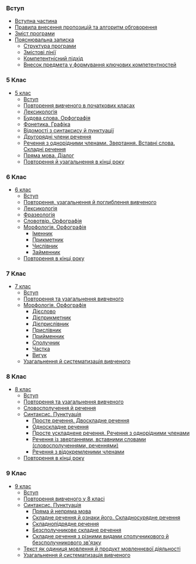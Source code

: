 ### Вступ

* [Вступна частина](README.md)
* [Правила внесення пропозицій та алгоритм обговорення](pravyla.md)
* [Зміст програми](zmist.md)
* [Пояснювальна записка](poyasnuvalna_zapyska.md)
   * [Структура програми](struktura.md)
   * [Змістові лінії](zmistovi_liniyi.md)
   * [Компетентнісний підхід](kompetentnisniy_pidkhid.md)
   * [Внесок предмета у формування ключових компетентностей](vnesok_predmeta.md)

### 5 Клас

* [5 клас](1/5_klas.md)
   * [Вступ](1/vstup.md)
   * [Повторення вивченого в початкових класах](1/povtorennya_vivkhenogo_v_pokhatkovych_klasah.md)  
   * [Лексикологія](1/leksikologiya.md)
   * [Будова слова. Орфографія](1/budova_slova_orfografiya.md)
   * [Фонетика. Графіка](1/fonetyka_graphyka.md)
   * [Відомості  з синтаксису й пунктуації](1/vidomosti_z_syntaksysu_ta_punktuaciy.md)
   * [Другорядні члени речення](1/drugoryadny_chleny_rechennya.md)
   * [Речення з однорідними членами. Звертання. Вставні слова. Складні речення](1/rechennya_z_odnoridnymy_chlenamy_zvertannya_vstavny_slova_skladny_rechennya.md)
   * [Пряма мова. Діалог](1/pryama_mova_dialog.md)
   * [Повторення й узагальнення в кінці року](1/povtorennya_ta_uzagalnennya_v_kinci_roku.md)

### 6 Клас

* [6 клас](2/6_klas.md)
   * [Вступ](2/vstup.md)
   * [Повторення, узагальнення й поглиблення вивченого](2/povtorennya_vivkhenogo_v_pokhatkovych_klasah.md)
   * [Лексикологія](2/leksikologiya.md)
   * [Фразеологія](2/frazeologiya.md)
   * [Словотвір. Орфографія](2/slovotvir_orfografiya.md)
   * [Морфологія. Орфографія](2/morfologyua_orfografiya.md)
     * [Іменник](2/imennyk.md) 
     * [Прикметник](2/prikmetnyk.md) 
     * [Числівник](2/chyslivnyk.md) 
     * [Займенник](2/zaymennyk.md)
   * [Повторення в кінці року](2/povtorennya_ta_uzagalnennya_v_kinci_roku.md)

### 7 Клас

* [7 клас](3/7_klas.md)
   * [Вступ](3/vstup.md)
   * [Повторення та узагальнення вивченого](3/povtorennya_vivkhenogo_v_pokhatkovych_klasah.md)
   * [Морфологія. Орфографія](3/morfologyua_orfografiya.md)
       * [Дієслово](3/dieslovo.md) 
       * [Дієприкметник](3/dieprikmetnyk.md) 
       * [Дієприслівник](3/dieprislivnyk.md) 
       * [Прислівник](3/prislivnyk.md)
       * [Прийменник](3/pryumennyk.md)
       * [Сполучник](3/spoluchnik.md)
       * [Частка](3/chastka.md)
       * [Вигук](3/vuguk.md)
   * [Узагальнення й систематизація вивченого](3/povtorennya_ta_uzagalnennya_v_kinci_roku.md)

### 8 Клас

* [8 клас](4/8_klas.md)
   * [Вступ](4/vstup.md)
   * [Повторення та узагальнення вивченого](4/povtorennya_vivkhenogo_v_pokhatkovych_klasah.md)
   * [Словосполучення й речення](4/slovospoluchennya_rechennya.md)
   * [Синтаксис. Пунктуація](4/syntaksys_punktuaciya.md)
       * [Просте речення. Двоскладне речення](4/proste_dvoskladne_rechennya.md) 
       * [Односкладне речення](4/odnoskladne_rechennya.md) 
       * [Просте ускладнене речення. Речення з однорідними членами](4/proste_uskladnene_rechennya_odnoridni_chleny_rechennya.md)
       * [Речення із звертаннями, вставними словами (словосполученнями, реченнями)](4/rechennya_iz_zvertennyamy_vstavnumy_slovamy.md)
       * [Речення з відокремленими членами](4/rechennya_z_vidokremlenumy_chlenamy.md)
   * [Повторення в кінці року](4/povtorennya_ta_uzagalnennya_v_kinci_roku.md)

### 9 Клас

* [9 клас](5/9_klas.md)
   * [Вступ](5/vstup.md)
   * [Повторення вивченого у 8 класі](5/povtorennya_vivkhenogo_v_pokhatkovych_klasah.md)
   * [Синтаксис. Пунктуація](5/syntaksys_punktuaciya.md)
       * [Пряма й  непряма мова](5/pryama_ta_nepryama_mova.md) 
       * [Складне речення й ознаки його. Складносурядне речення](5/skladne_rechennya.md) 
       * [Складнопідрядне речення](5/skladnopidryadne_rechennya.md) 
       * [Безсполучникове складне речення](5/bezspoluchnykove_skladne_rechennya.md)
       * [Складне речення з різними видами сполучникового й безсполучникового зв'язку](5/skladne_rechennya_z_riznymi_vydamy.md)
   * [Текст як одиниця мовлення й продукт мовленнєвої діяльності](5/tekst.md)
   * [Узагальнення й  систематизація вивченого](5/povtorennya_ta_uzagalnennya_v_kinci_roku.md)

<!--
* [5 клас](1/5_klas.md)
   * [Вступ](1/vstup.md)
//   * [Повторення вивченого в початкових класах](1/povtorennya_vivkhenogo_v_pokhatkovych_klasah.md)  
       * [Соціокультурна та діяльнісна змістові лінії](1/sociokulturna_ta_diyalnysna_zmystova_liniya.md)
   * [Мовленнєва змістова лінія](1/movlennyeva_zmistova_liniya.md)
       * [Відомості про мовлення](1/vidomosty_pro_movlennya.md)
       * [Види робіт](1/vydy_robyt.md)
           * [Сприймання чужого мовлення](1/spryumannya_ckhuzhogo_movlennya.md)
               * [Аудіювання (слухання-розуміння)](1/audyuvannya.md)
               * [Читання (мовчки і вголос)](1/chytannya.md)
           * [Відтворення готового тексту](1/vidtvorennya_gotovogo_tekstu.md)
           * [Створення власних висловлювань](1/stvorennya_vlasnykh_vyslovluvan.md)
               * [Діалогічне мовлення](1/dialogichne_movlennya.md)
               * [Монологічне мовлення](1/monologychne_movlennya.md)
           * [Міжпредметні зв'язки](1/mizhpredmetny_zvyazki.md)
   * [Мовна змістова лінія](1/movna_zmistova_liniya.md)
       * [Повторення вивченого в початкових класах](1/povtorennya_vivkhenogo_v_pokhatkovych_klasah.md)
//       * [Відомості  з синтаксису й пунктуації](1/vidomosti_z_syntaksysu_ta_punktuaciy.md)
           * [Словосполучення. Речення, його граматична основа](1/slovospoluchennya_rechennya.md)  
//           * [Другорядні члени речення](1/drugoryadny_chleny_rechennya.md)       
//           * [Речення з однорідними членами. Звертання. Вставні слова. Складні речення](1/rechennya_z_odnoridnymy_chlenamy_zvertannya_vstavny_slova_skladny_rechennya.md)
//       * [Пряма мова. Діалог](1/pryama_mova_dialog.md)
//       * [Фонетика. Графіка](1/fonetyka_graphyka.md)
       * [Орфоепія. Орфографія](1/orfoepiya_orfografiya.md)
//       * [Лексикологія](1/leksikologiya.md)
//       * [Будова слова. Орфографія](1/budova_slova_orfografiya.md)
//       * [Повторення й узагальнення в кінці року](1/povtorennya_ta_uzagalnennya_v_kinci_roku.md)
   * [Соціокультурна змістова лінія](1/sotsiokulturna_zmistova_liniya.md)
   * [Діяльнісна змістова лінія](1/diyalnisna_zmistova_liniya.md)
 
### 6 Клас

* [6 клас](2/6_klas.md)
   * [Мовленнєва змістова лінія](2/movlennyeva_zmistova_liniya.md)
       * [Відомості про мовлення](2/vidomosty_pro_movlennya.md)
       * [Види робіт](2/vydy_robyt.md)
           * [Сприймання чужого мовлення](2/spryumannya_ckhuzhogo_movlennya.md)
               * [Аудіювання (слухання-розуміння)](2/audyuvannya.md)
               * [Читання (мовчки і вголос)](2/chytannya.md)
           * [Відтворення готового тексту](2/vidtvorennya_gotovogo_tekstu.md)
           * [Створення власних висловлювань](2/stvorennya_vlasnykh_vyslovluvan.md)
               * [Діалогічне мовлення](2/dialogichne_movlennya.md)
               * [Монологічне мовлення](2/monologychne_movlennya.md)
           * [Міжпредметні зв'язки](2/mizhpredmetny_zvyazki.md)
   * [Мовна змістова лінія](2/movna_zmistova_liniya.md)
       * [Вступ](2/vstup.md)
       * [Повторення, узагальнення  й поглиблення вивченого](2/povtorennya_vivkhenogo_v_pokhatkovych_klasah.md)
       * [Лексикологія. Фразеологія](2/leksikologiya.md)
       * [Словотвір. Орфографія](2/slovotvir_orfografiya.md)
       * [Морфологія. Орфографія](2/morfologyua_orfografiya.md)
           * [Іменник](2/imennyk.md) 
           * [Прикметник](2/prikmetnyk.md) 
           * [Числівник](2/chyslivnyk.md) 
           * [Займенник](2/zaymennyk.md)
       * [Повторення в кінці року](2/povtorennya_ta_uzagalnennya_v_kinci_roku.md)
   * [Соціокультурна змістова лінія](2/sotsiokulturna_zmistova_liniya.md)
   * [Діяльнісна змістова лінія](2/diyalnisna_zmistova_liniya.md)

### 7 Клас

* [7 клас](3/7_klas.md)
   * [Мовленнєва змістова лінія](3/movlennyeva_zmistova_liniya.md)
       * [Відомості про мовлення](3/vidomosty_pro_movlennya.md)
       * [Види робіт](3/vydy_robyt.md)
           * [Сприймання чужого мовлення](3/spryumannya_ckhuzhogo_movlennya.md)
               * [Аудіювання (слухання-розуміння)](3/audyuvannya.md)
               * [Читання (мовчки і вголос)](3/chytannya.md)
           * [Відтворення готового тексту](3/vidtvorennya_gotovogo_tekstu.md)
           * [Створення власних висловлювань](3/stvorennya_vlasnykh_vyslovluvan.md)
               * [Діалогічне мовлення](3/dialogichne_movlennya.md)
               * [Монологічне мовлення](3/monologychne_movlennya.md)
           * [Міжпредметні зв'язки](3/mizhpredmetny_zvyazki.md)
   * [Мовна змістова лінія](3/movna_zmistova_liniya.md)
       * [Вступ](3/vstup.md)
       * [Повторення та узагальнення вивченого](3/povtorennya_vivkhenogo_v_pokhatkovych_klasah.md)
       * [Морфологія. Орфографія](3/morfologyua_orfografiya.md)
           * [Дієслово](3/dieslovo.md) 
           * [Дієприкметник](3/dieprikmetnyk.md) 
           * [Дієприслівник](3/dieprislivnyk.md) 
           * [Прислівник](3/prislivnyk.md)
           * [Прийменник](3/pryumennyk.md)
           * [Сполучник](3/spoluchnik.md)
           * [Частка](3/chastka.md)
           * [Вигук](3/vuguk.md)
       * [Узагальнення й систематизація вивченого](3/povtorennya_ta_uzagalnennya_v_kinci_roku.md)
   * [Соціокультурна змістова лінія](3/sotsiokulturna_zmistova_liniya.md)
   * [Діяльнісна змістова лінія](3/diyalnisna_zmistova_liniya.md)

### 8 Клас

* [8 клас](4/8_klas.md)
   * [Мовленнєва змістова лінія](4/movlennyeva_zmistova_liniya.md)
       * [Відомості про мовлення](4/vidomosty_pro_movlennya.md)
       * [Види робіт](4/vydy_robyt.md)
           * [Сприймання чужого мовлення](4/spryumannya_ckhuzhogo_movlennya.md)
               * [Аудіювання (слухання-розуміння)](4/audyuvannya.md)
               * [Читання (мовчки і вголос)](4/chytannya.md)
           * [Відтворення готового тексту](4/vidtvorennya_gotovogo_tekstu.md)
           * [Створення власних висловлювань](4/stvorennya_vlasnykh_vyslovluvan.md)
               * [Діалогічне мовлення](4/dialogichne_movlennya.md)
               * [Монологічне мовлення](4/monologychne_movlennya.md)
           * [Міжпредметні зв'язки](4/mizhpredmetny_zvyazki.md)
   * [Мовна змістова лінія](4/movna_zmistova_liniya.md)
       * [Вступ](4/vstup.md)
       * [Повторення та узагальнення вивченого](4/povtorennya_vivkhenogo_v_pokhatkovych_klasah.md)
       * [Синтаксис. Пунктуація](4/syntaksys_punktuaciya.md)
           * [Словосполучення й речення](4/slovospoluchennya_rechennya.md) 
           * [Просте речення. Двоскладне речення](4/proste_dvoskladne_rechennya.md) 
           * [Односкладне речення](4/odnoskladne_rechennya.md) 
           * [Просте ускладнене речення. Речення з однорідними членами](4/proste_uskladnene_rechennya_odnoridni_chleny_rechennya.md)
           * [Речення із звертаннями, вставними словами (словосполученнями, реченнями)](4/rechennya_iz_zvertennyamy_vstavnumy_slovamy.md)
           * [Речення з відокремленими членами](4/rechennya_z_vidokremlenumy_chlenamy.md)
       * [Повторення в кінці року](4/povtorennya_ta_uzagalnennya_v_kinci_roku.md)
   * [Соціокультурна змістова лінія](4/sotsiokulturna_zmistova_liniya.md)
   * [Діяльнісна змістова лінія](4/diyalnisna_zmistova_liniya.md)

### 9 Клас

* [9 клас](5/9_klas.md)
//       * [Вступ](5/vstup.md)
//       * [Повторення вивченого у 8 класі](5/povtorennya_vivkhenogo_v_pokhatkovych_klasah.md)
       //* [Синтаксис. Пунктуація](5/syntaksys_punktuaciya.md)
       //    * [Пряма й  непряма мова](5/pryama_ta_nepryama_mova.md) 
       //    * [Складне речення й ознаки його. Складносурядне речення](5/skladne_rechennya.md) 
        //   * [Складнопідрядне речення](5/skladnopidryadne_rechennya.md) 
        //   * [Безсполучникове складне речення](5/bezspoluchnykove_skladne_rechennya.md)
           * [Складне речення з різними видами сполучникового й безсполучникового зв'язку](5/skladne_rechennya_z_riznymi_vydamy.md)
       * [Текст як одиниця мовлення й продукт мовленнєвої діяльності](5/tekst.md)
       * [Узагальнення й  систематизація вивченого](5/povtorennya_ta_uzagalnennya_v_kinci_roku.md)
   * [Соціокультурна змістова лінія](5/sotsiokulturna_zmistova_liniya.md)
   * [Діяльнісна змістова лінія](5/diyalnisna_zmistova_liniya.md)    

   -->